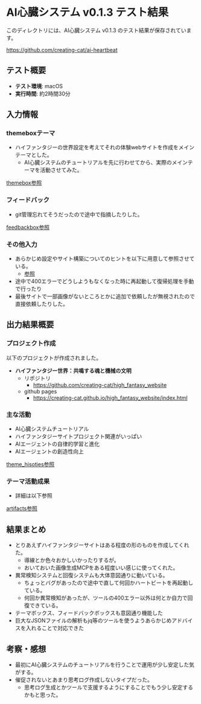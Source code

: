# AI心臓システム v0.1.3 テスト結果

このディレクトリには、AI心臓システム v0.1.3 のテスト結果が保存されています。

https://github.com/creating-cat/ai-heartbeat

## テスト概要

- **テスト環境**: macOS
- **実行時間**: 約2時間30分

## 入力情報

### themeboxテーマ

* ハイファンタジーの世界設定を考えてそれの体験webサイトを作成をメインテーマとした。
  * AI心臓システムのチュートリアルを先に行わせてから、実際のメインテーマを活動させてみた。

[themebox参照](./themebox/)

### フィードバック

* git管理忘れてそうだったので途中で指摘したりした。

[feedbackbox参照](./feedbackbox/)

### その他入力

* あらかじめ設定やサイト構築についてのヒントを以下に用意して参照させている。
  * [参照](./projects/high_fantasy/references/)
* 途中で400エラーでどうしようもなくなった時に再起動して復帰処理を手動で行ったり
* 最後サイトで一部画像がないところとかに追加で依頼したが無視されたので直接依頼したりした。

## 出力結果概要

### プロジェクト作成

以下のプロジェクトが作成されました。

- **ハイファンタジー世界：共鳴する魂と機械の文明**
  - リポジトリ
    - https://github.com/creating-cat/high_fantasy_website
  - github pages
    - https://creating-cat.github.io/high_fantasy_website/index.html


### 主な活動

* AI心臓システムチュートリアル
* ハイファンタジーサイトプロジェクト関連がいっぱい
* AIエージェントの自律的学習と進化
* AIエージェントの創造性向上

[theme_hisoties参照](./artifacts/theme_histories/)

### テーマ活動成果

* 詳細は以下参照

[artifacts参照](./artifacts/)


## 結果まとめ

* とりあえずハイファンタジーサイトはある程度の形のものを作成してくれた。
  * 導線とか色々おかしいかったりするが。
  * おいておいた画像生成MCPをある程度いい感じに使ってくれた。
* 異常検知システムと回復システムも大体意図通りに動いている。
  * ちょっとバグがあったので途中で直して何回かハートビートを再起動している。
  * 何回か異常検知があったが、ツールの400エラー以外は何とか自力で回復できている。
* テーマボックス、フィードバックボックスも意図通り機能した
* 巨大なJSONファイルの解析もjq等のツールを使うようあらかじめアドバイスを入れることで対応できた

## 考察・感想

* 最初にAI心臓システムのチュートリアルを行うことで運用が少し安定した気がする。
* 催促されないとあまり思考ログ作成しないタイプだった。
  * 思考ログ生成とかツールで支援するようにすることでもう少し安定するかもと思った。